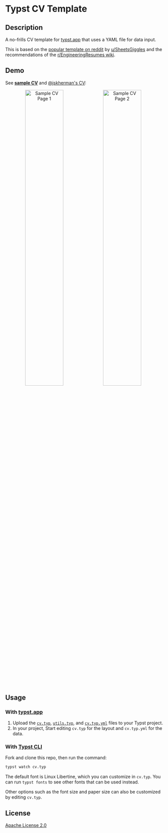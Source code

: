 # Typst CV Template

## Description

A no-frills CV template for [typst.app](https://typst.app) that uses a YAML file for data input.

This is based on the [popular template on reddit](https://web.archive.org/https://old.reddit.com/r/jobs/comments/7y8k6p/im_an_exrecruiter_for_some_of_the_top_companies/) by [u/SheetsGiggles](https://web.archive.org/https://old.reddit.com/user/SheetsGiggles) and the recommendations of the [r/EngineeringResumes wiki](https://web.archive.org/https://old.reddit.com/r/EngineeringResumes/comments/m2cc65/new_and_improved_wiki).

## Demo

See [**sample CV**](cv.pdf) and [@jskherman's CV](https://go.jskherman.com/cv):

<!-- ![Sample CV Page 1](https://github.com/jskherman/cv.typ/assets/68434444/ff35d521-d48e-4c32-a6fe-d19ae390512c) -->
<!-- ![Sample CV Page 2](https://github.com/jskherman/cv.typ/assets/68434444/76840b60-4224-495d-a637-30b8ddfa91c3) -->

<div align="center">
  <img src="https://github.com/jskherman/cv.typ/assets/68434444/12cff1a4-76d7-4ce0-97f1-16cd26d61c25" alt="Sample CV Page 1" style="float: left; width: 49%; height: auto;">
  <img src="https://github.com/jskherman/cv.typ/assets/68434444/52bc078b-35f3-46ba-9561-2d2b4d0f8eb0" alt="Sample CV Page 2" style="float: left; width: 49%; height: auto;">
</div>

## Usage

### With [typst.app](https://typst.app)

1. Upload the [`cv.typ`](cv.typ), [`utils.typ`](utils.typ), and [`cv.typ.yml`](cv.typ.yml) files to your Typst project.
2. In your project, Start editing `cv.typ` for the layout and `cv.typ.yml` for the data.

### With [Typst CLI](https://github.com/typst/typst)

Fork and clone this repo, then run the command:
```bash
typst watch cv.typ
```

The default font is Linux Libertine, which you can customize in `cv.typ`. You can run `typst fonts` to see other fonts that can be used instead.

Other options such as the font size and paper size can also be customized by editing `cv.typ`.

## License

[Apache License 2.0](LICENSE)
